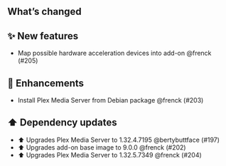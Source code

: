 ## What’s changed

## ✨ New features

- Map possible hardware acceleration devices into add-on @frenck (#205)

## 🚀 Enhancements

- Install Plex Media Server from Debian package @frenck (#203)

## ⬆️ Dependency updates

- ⬆️ Upgrades Plex Media Server to 1.32.4.7195 @bertybuttface (#197)
- ⬆️ Upgrades add-on base image to 9.0.0 @frenck (#202)
- ⬆️ Upgrades Plex Media Server to 1.32.5.7349 @frenck (#204)
